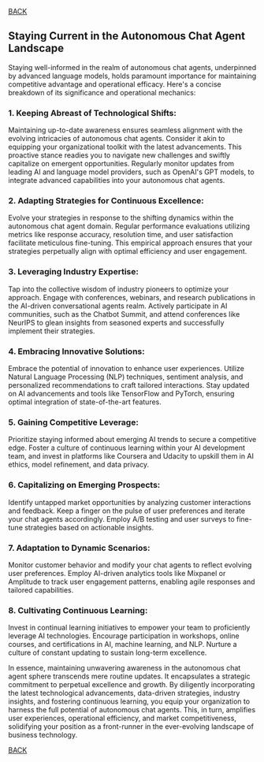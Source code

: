 [BACK](main.md)

## Staying Current in the Autonomous Chat Agent Landscape

Staying well-informed in the realm of autonomous chat agents, underpinned by advanced language models, holds paramount importance for maintaining competitive advantage and operational efficacy. Here's a concise breakdown of its significance and operational mechanics:

### **1. Keeping Abreast of Technological Shifts:**

Maintaining up-to-date awareness ensures seamless alignment with the evolving intricacies of autonomous chat agents. Consider it akin to equipping your organizational toolkit with the latest advancements. This proactive stance readies you to navigate new challenges and swiftly capitalize on emergent opportunities. Regularly monitor updates from leading AI and language model providers, such as OpenAI's GPT models, to integrate advanced capabilities into your autonomous chat agents.

### **2. Adapting Strategies for Continuous Excellence:**

Evolve your strategies in response to the shifting dynamics within the autonomous chat agent domain. Regular performance evaluations utilizing metrics like response accuracy, resolution time, and user satisfaction facilitate meticulous fine-tuning. This empirical approach ensures that your strategies perpetually align with optimal efficiency and user engagement.

### **3. Leveraging Industry Expertise:**

Tap into the collective wisdom of industry pioneers to optimize your approach. Engage with conferences, webinars, and research publications in the AI-driven conversational agents realm. Actively participate in AI communities, such as the Chatbot Summit, and attend conferences like NeurIPS to glean insights from seasoned experts and successfully implement their strategies.

### **4. Embracing Innovative Solutions:**

Embrace the potential of innovation to enhance user experiences. Utilize Natural Language Processing (NLP) techniques, sentiment analysis, and personalized recommendations to craft tailored interactions. Stay updated on AI advancements and tools like TensorFlow and PyTorch, ensuring optimal integration of state-of-the-art features.

### **5. Gaining Competitive Leverage:**

Prioritize staying informed about emerging AI trends to secure a competitive edge. Foster a culture of continuous learning within your AI development team, and invest in platforms like Coursera and Udacity to upskill them in AI ethics, model refinement, and data privacy.

### **6. Capitalizing on Emerging Prospects:**

Identify untapped market opportunities by analyzing customer interactions and feedback. Keep a finger on the pulse of user preferences and iterate your chat agents accordingly. Employ A/B testing and user surveys to fine-tune strategies based on actionable insights.

### **7. Adaptation to Dynamic Scenarios:**

Monitor customer behavior and modify your chat agents to reflect evolving user preferences. Employ AI-driven analytics tools like Mixpanel or Amplitude to track user engagement patterns, enabling agile responses and tailored capabilities.

### **8. Cultivating Continuous Learning:**

Invest in continual learning initiatives to empower your team to proficiently leverage AI technologies. Encourage participation in workshops, online courses, and certifications in AI, machine learning, and NLP. Nurture a culture of constant updating to sustain long-term excellence.

In essence, maintaining unwavering awareness in the autonomous chat agent sphere transcends mere routine updates. It encapsulates a strategic commitment to perpetual excellence and growth. By diligently incorporating the latest technological advancements, data-driven strategies, industry insights, and fostering continuous learning, you equip your organization to harness the full potential of autonomous chat agents. This, in turn, amplifies user experiences, operational efficiency, and market competitiveness, solidifying your position as a front-runner in the ever-evolving landscape of business technology.

[BACK](main.md)